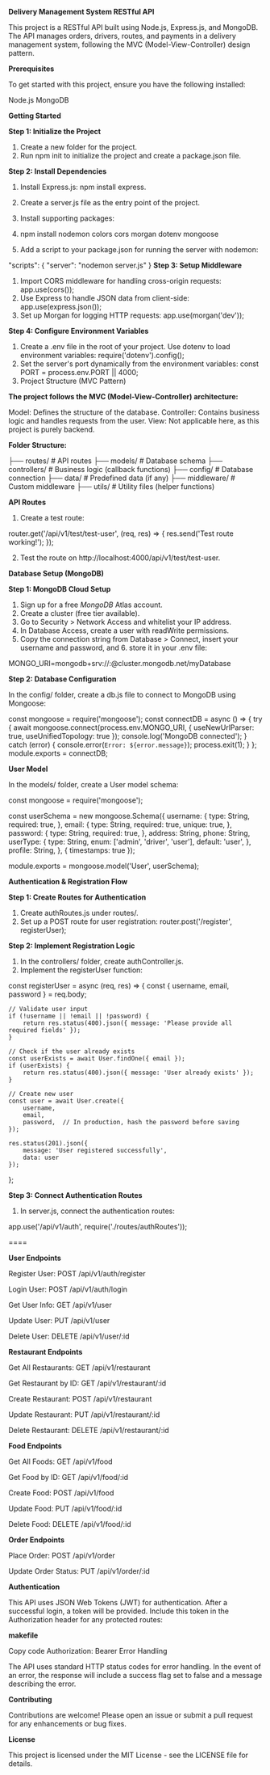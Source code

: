 **Delivery Management System RESTful API**


This project is a RESTful API built using Node.js, Express.js, and MongoDB. The API manages orders, drivers, routes, and payments in a delivery management system, following the MVC (Model-View-Controller) design pattern.

**Prerequisites**

To get started with this project, ensure you have the following installed:

Node.js
MongoDB

**Getting Started**

**Step 1: Initialize the Project**


1. Create a new folder for the project.
2. Run npm init to initialize the project and create a package.json file.

**Step 2: Install Dependencies**

1. Install Express.js: npm install express.
2. Create a server.js file as the entry point of the project.
3. Install supporting packages:

4. npm install nodemon colors cors morgan dotenv mongoose
5. Add a script to your package.json for running the server with nodemon:
   
"scripts": {
   "server": "nodemon server.js"
}
**Step 3: Setup Middleware**

1. Import CORS middleware for handling cross-origin requests:
   app.use(cors());
2. Use Express to handle JSON data from client-side:
   app.use(express.json());
3. Set up Morgan for logging HTTP requests:
   app.use(morgan('dev'));


**Step 4: Configure Environment Variables**
1. Create a .env file in the root of your project. Use dotenv to load environment variables:
    require('dotenv').config();
2. Set the server's port dynamically from the environment variables:
    const PORT = process.env.PORT || 4000;
3. Project Structure (MVC Pattern)

**The project follows the MVC (Model-View-Controller) architecture:**

Model: Defines the structure of the database.
Controller: Contains business logic and handles requests from the user.
View: Not applicable here, as this project is purely backend.

**Folder Structure:**


├── routes/         # API routes
├── models/         # Database schema
├── controllers/    # Business logic (callback functions)
├── config/         # Database connection
├── data/           # Predefined data (if any)
├── middleware/     # Custom middleware
├── utils/          # Utility files (helper functions)



**API Routes**

1. Create a test route:
   
  router.get('/api/v1/test/test-user', (req, res) => {
    res.send('Test route working!');
  });

2. Test the route on
    http://localhost:4000/api/v1/test/test-user.


**Database Setup (MongoDB)**

**Step 1: MongoDB Cloud Setup**

1. Sign up for a free *MongoDB* Atlas account.
2. Create a cluster (free tier available).
3. Go to Security > Network Access and whitelist your IP address.
4. In Database Access, create a user with readWrite permissions.
5. Copy the connection string from Database > Connect, insert your username and password, and 6. store it in your .env file:


MONGO_URI=mongodb+srv://<username>:<password>@cluster.mongodb.net/myDatabase

**Step 2: Database Configuration**

In the config/ folder, create a db.js file to connect to MongoDB using Mongoose:



const mongoose = require('mongoose');
const connectDB = async () => {
    try {
        await mongoose.connect(process.env.MONGO_URI, {
            useNewUrlParser: true,
            useUnifiedTopology: true
        });
        console.log('MongoDB connected');
    } catch (error) {
        console.error(`Error: ${error.message}`);
        process.exit(1);
    }
};
module.exports = connectDB;

**User Model**

In the models/ folder, create a User model schema:


const mongoose = require('mongoose');

const userSchema = new mongoose.Schema({
   username: {
       type: String,
       required: true,
   },
   email: {
       type: String,
       required: true,
       unique: true,
   },
   password: {
       type: String,
       required: true,
   },
   address: String,
   phone: String,
   userType: {
       type: String,
       enum: ['admin', 'driver', 'user'],
       default: 'user',
   },
   profile: String,
}, { timestamps: true });

module.exports = mongoose.model('User', userSchema);


**Authentication & Registration Flow**

**Step 1: Create Routes for Authentication**

1. Create authRoutes.js under routes/.
2. Set up a POST route for user registration:
   router.post('/register', registerUser);


**Step 2: Implement Registration Logic**

1. In the controllers/ folder, create authController.js.
2. Implement the registerUser function:

const registerUser = async (req, res) => {
    const { username, email, password } = req.body;
    
    // Validate user input
    if (!username || !email || !password) {
        return res.status(400).json({ message: 'Please provide all required fields' });
    }

    // Check if the user already exists
    const userExists = await User.findOne({ email });
    if (userExists) {
        return res.status(400).json({ message: 'User already exists' });
    }

    // Create new user
    const user = await User.create({
        username,
        email,
        password,  // In production, hash the password before saving
    });

    res.status(201).json({
        message: 'User registered successfully',
        data: user
    });
};


**Step 3: Connect Authentication Routes**
1. In server.js, connect the authentication routes:

app.use('/api/v1/auth', require('./routes/authRoutes'));


====

**User Endpoints**

Register User: POST /api/v1/auth/register

Login User: POST /api/v1/auth/login

Get User Info: GET /api/v1/user

Update User: PUT /api/v1/user

Delete User: DELETE /api/v1/user/:id




**Restaurant Endpoints**




Get All Restaurants: GET /api/v1/restaurant


Get Restaurant by ID: GET /api/v1/restaurant/:id

Create Restaurant: POST /api/v1/restaurant

Update Restaurant: PUT /api/v1/restaurant/:id

Delete Restaurant: DELETE /api/v1/restaurant/:id

**Food Endpoints**




Get All Foods: GET /api/v1/food

Get Food by ID: GET /api/v1/food/:id

Create Food: POST /api/v1/food

Update Food: PUT /api/v1/food/:id

Delete Food: DELETE /api/v1/food/:id

**Order Endpoints**




Place Order: POST /api/v1/order

Update Order Status: PUT /api/v1/order/:id

**Authentication**



This API uses JSON Web Tokens (JWT) for authentication. After a successful login, a token will be provided. Include this token in the Authorization header for any protected routes:




**makefile**



Copy code
Authorization: Bearer <token>
Error Handling



The API uses standard HTTP status codes for error handling. In the event of an error, the response will include a success flag set to false and a message describing the error.

**Contributing**



Contributions are welcome! Please open an issue or submit a pull request for any enhancements or bug fixes.

**License**

This project is licensed under the MIT License - see the LICENSE file for details.
